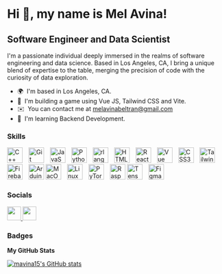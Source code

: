 Hi 👋, my name is Mel Avina!
==========================

Software Engineer and Data Scientist
------------------------------------

I'm a passionate individual deeply immersed in the realms of software engineering and data science. 
Based in Los Angeles, CA, I bring a unique blend of expertise to the table, merging the precision of code with the curiosity of data exploration.

* 🌍  I'm based in Los Angeles, CA.
* 🎲  I'm building a game using Vue JS, Tailwind CSS and Vite.
* ✉️  You can contact me at [melavinabeltran@gmail.com](mailto:melavinabeltran@gmail.com)
* 🧠  I'm learning Backend Development.

### Skills

<p align="left">
  <img src="https://raw.githubusercontent.com/danielcranney/readme-generator/main/public/icons/skills/cplusplus-colored.svg" width="36" style="padding-right:10px;" height="36" alt="C++" />
  <img src="https://raw.githubusercontent.com/danielcranney/readme-generator/main/public/icons/skills/git-colored.svg" width="36" style="padding-right:10px;" height="36" alt="Git" />
  <img src="https://raw.githubusercontent.com/danielcranney/readme-generator/main/public/icons/skills/javascript-colored.svg" width="36" style="padding-right:10px;" height="36" alt="JavaScript" />
  <img src="https://raw.githubusercontent.com/danielcranney/readme-generator/main/public/icons/skills/python-colored.svg" width="36" style="padding-right:10px;" height="36" alt="Python" />
  <img src="https://raw.githubusercontent.com/danielcranney/readme-generator/main/public/icons/skills/rlang-colored.svg" width="36" style="padding-right:10px;" height="36" alt="rlang" />
  <img src="https://raw.githubusercontent.com/danielcranney/readme-generator/main/public/icons/skills/html5-colored.svg" width="36" style="padding-right:10px;" height="36" alt="HTML5" />
  <img src="https://raw.githubusercontent.com/danielcranney/readme-generator/main/public/icons/skills/react-colored.svg" width="36" style="padding-right:10px;" height="36" alt="React" />
  <img src="https://raw.githubusercontent.com/danielcranney/readme-generator/main/public/icons/skills/vuejs-colored.svg" width="36" style="padding-right:10px;" height="36" alt="Vue" />
  <img src="https://raw.githubusercontent.com/danielcranney/readme-generator/main/public/icons/skills/css3-colored.svg" width="36" style="padding-right:10px;" height="36" alt="CSS3" />
  <img src="https://raw.githubusercontent.com/danielcranney/readme-generator/main/public/icons/skills/tailwindcss-colored.svg" width="36" style="padding-right:10px;" height="36" alt="TailwindCSS" />
  <img src="https://raw.githubusercontent.com/danielcranney/readme-generator/main/public/icons/skills/firebase-colored.svg" width="36" style="padding-right:10px;" height="36" alt="Firebase" />
  <img src="https://raw.githubusercontent.com/danielcranney/readme-generator/main/public/icons/skills/arduino-colored.svg" width="36" height="36" alt="Arduino" /></a>   <img src="https://raw.githubusercontent.com/danielcranney/readme-generator/main/public/icons/skills/macos-colored.svg" width="36" style="padding-right:10px;" height="36" alt="MacOS" />
  <img src="https://raw.githubusercontent.com/danielcranney/readme-generator/main/public/icons/skills/linux-colored.svg" width="36" style="padding-right:10px;" height="36" alt="Linux" />
  <img src="https://raw.githubusercontent.com/danielcranney/readme-generator/main/public/icons/skills/pytorch-colored.svg" width="36" style="padding-right:10px;" height="36" alt="PyTorch" />
  <img src="https://raw.githubusercontent.com/danielcranney/readme-generator/main/public/icons/skills/raspberrypi-colored.svg" width="36" height="36" alt="Raspberry Pi" />
  <img src="https://raw.githubusercontent.com/danielcranney/readme-generator/main/public/icons/skills/tensorflow-colored.svg" width="36" style="padding-right:10px;" height="36" alt="TensorFlow" />
  <img src="https://raw.githubusercontent.com/danielcranney/readme-generator/main/public/icons/skills/figma-colored.svg" width="36" style="padding-right:10px;" height="36" alt="Figma" />
</p>


### Socials

<p align="left"> <a href="https://www.github.com/mavina15" target="_blank" rel="noreferrer"> <picture> <source media="(prefers-color-scheme: dark)" srcset="https://raw.githubusercontent.com/danielcranney/readme-generator/main/public/icons/socials/github-dark.svg" /> <source media="(prefers-color-scheme: light)" srcset="https://raw.githubusercontent.com/danielcranney/readme-generator/main/public/icons/socials/github.svg" /> <img src="https://raw.githubusercontent.com/danielcranney/readme-generator/main/public/icons/socials/github.svg" width="32" height="32" /> </picture> </a> <a href="https://www.linkedin.com/in/melavinabeltran" target="_blank" rel="noreferrer"> <picture> <source media="(prefers-color-scheme: dark)" srcset="https://raw.githubusercontent.com/danielcranney/readme-generator/main/public/icons/socials/linkedin-dark.svg" /> <source media="(prefers-color-scheme: light)" srcset="https://raw.githubusercontent.com/danielcranney/readme-generator/main/public/icons/socials/linkedin.svg" /> <img src="https://raw.githubusercontent.com/danielcranney/readme-generator/main/public/icons/socials/linkedin.svg" width="32" height="32" /> </picture> </a></p>

### Badges

<b>My GitHub Stats</b>

<a href="http://www.github.com/mavina15"><img src="https://github-readme-stats.vercel.app/api?username=mavina15&show_icons=true&hide=&count_private=true&title_color=3382ed&text_color=0f172a&icon_color=000000&bg_color=ffffff&hide_border=true&show_icons=true" alt="mavina15's GitHub stats" /></a>
